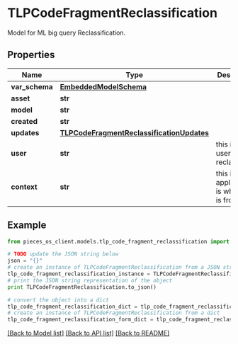 # TLPCodeFragmentReclassification

Model for ML big query Reclassification.

## Properties

Name | Type | Description | Notes
------------ | ------------- | ------------- | -------------
**var_schema** | [**EmbeddedModelSchema**](EmbeddedModelSchema.md) |  | [optional] 
**asset** | **str** |  | 
**model** | **str** |  | 
**created** | **str** |  | 
**updates** | [**TLPCodeFragmentReclassificationUpdates**](TLPCodeFragmentReclassificationUpdates.md) |  | 
**user** | **str** | this is the user that is reclassifying | 
**context** | **str** | this is the application is which this is from. | 

## Example

```python
from pieces_os_client.models.tlp_code_fragment_reclassification import TLPCodeFragmentReclassification

# TODO update the JSON string below
json = "{}"
# create an instance of TLPCodeFragmentReclassification from a JSON string
tlp_code_fragment_reclassification_instance = TLPCodeFragmentReclassification.from_json(json)
# print the JSON string representation of the object
print TLPCodeFragmentReclassification.to_json()

# convert the object into a dict
tlp_code_fragment_reclassification_dict = tlp_code_fragment_reclassification_instance.to_dict()
# create an instance of TLPCodeFragmentReclassification from a dict
tlp_code_fragment_reclassification_form_dict = tlp_code_fragment_reclassification.from_dict(tlp_code_fragment_reclassification_dict)
```
[[Back to Model list]](../README.md#documentation-for-models) [[Back to API list]](../README.md#documentation-for-api-endpoints) [[Back to README]](../README.md)


